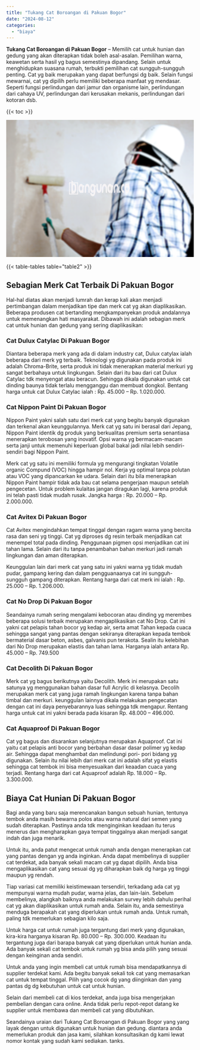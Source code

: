 ```yaml
---
title: "Tukang Cat Boroangan di Pakuan Bogor"
date: "2024-08-12"
categories: 
  - "biaya"
---
```


**Tukang Cat Boroangan di Pakuan Bogor** – Memilih cat untuk hunian dan gedung yang akan diterapkan tidak boleh asal-asalan. Pemilihan warna, keawetan serta hasil yg bagus semestinya dipandang. Selain untuk menghidupkan suasana rumah, terbukti pemilihan cat sungguh-sungguh penting. Cat yg baik merupakan yang dapat berfungsi dg baik. Selain fungsi mewarnai, cat yg dipilih perlu memiliki beberapa manfaat yg mendasar. Seperti fungsi perlindungan dari jamur dan organisme lain, perlindungan dari cahaya UV, perlindungan dari kerusakan mekanis, perlindungan dari kotoran dsb.

{{< toc >}}

![Tukang Cat Boroangan di Pakuan Bogor](/images/jasa-cat-murah34.png)

{{< table-tables table="table2" >}}

## Sebagian Merk Cat Terbaik Di Pakuan Bogor

Hal-hal diatas akan menjadi lumrah dan kerap kali akan menjadi pertimbangan dalam menjadikan tipe dan merk cat yg akan diaplikasikan. Beberapa produsen cat bertanding mengkampanyekan produk andalannya untuk memenangkan hati masyarakat. Dibawah ini adalah sebagian merk cat untuk hunian dan gedung yang sering diaplikasikan:

### Cat Dulux Catylac Di Pakuan Bogor

Diantara beberapa merk yang ada di dalam industry cat, Dulux catylax ialah beberapa dari merk yg terbaik. Teknologi yg digunakan pada produk ini adalah Chroma-Brite, serta produk ini tidak menerapkan material merkuri yg sangat berbahaya untuk lingkungan. Selain dari itu bau dari cat Dulux Catylac tdk menyengat atau beracun. Sehingga dikala digunakan untuk cat dinding baunya tidak terlalu mengganggu dan membuat dongkol. Bentang harga untuk cat Dulux Catylac ialah : Rp. 45.000 – Rp. 1.020.000.

### Cat Nippon Paint Di Pakuan Bogor

Nippon Paint yakni salah satu dari merk cat yang begitu banyak digunakan dan terkenal akan keunggulannya. Merk cat yg satu ini berasal dari Jepang, Nippon Paint identik dg produk yang berkualitas premium serta senantiasa menerapkan terobosan yang inovatif. Opsi warna yg bermacam-macam serta janji untuk memenuhi keperluan global bakal jadi nilai lebih sendiri-sendiri bagi Nippon Paint.

Merk cat yg satu ini memiliki formula yg mengurangi tingkatan Volatile organic Compund (VOC) hingga hampir nol. Kerja yg optimal tanpa polutan atau VOC yang dipancarkan ke udara. Selain dari itu bila menerapkan Nippon Paint hampir tidak ada bau cat selama pengerjaan maupun setelah pengecetan. Untuk problem kulaitas jangan diragukan lagi, karena produk ini telah pasti tidak mudah rusak. Jangka harga : Rp. 20.000 – Rp. 2.000.000.

### Cat Avitex Di Pakuan Bogor

Cat Avitex mengindahkan tempat tinggal dengan ragam warna yang bercita rasa dan seni yg tinggi. Cat yg diproses dg resin terbaik menjadikan cat menempel total pada dinding. Penggunaan pigmen opsi menjadikan cat ini tahan lama. Selain dari itu tanpa penambahan bahan merkuri jadi ramah lingkungan dan aman diterapkan.

Keunggulan lain dari merk cat yang satu ini yakni warna yg tidak mudah pudar, gampang kering dan dalam pengguanaanya cat ini sungguh-sungguh gampang diterapkan. Rentang harga dari cat merk ini ialah : Rp. 25.000 – Rp. 1.206.000.

### Cat No Drop Di Pakuan Bogor

Seandainya rumah sering mengalami kebocoran atau dinding yg merembes beberapa solusi terbaik merupakan mengaplikasikan cat No Drop. Cat ini yakni cat pelapis tahan bocor yg kedap air, serta amat Tahan kepada cuaca sehingga sangat yang pantas dengan sekiranya diterapkan kepada tembok bermaterial dasar beton, asbes, galvanis pun terakota. Sealin itu kelebihan dari No Drop merupakan elastis dan tahan lama. Harganya ialah antara Rp. 45.000 – Rp. 749.500

### Cat Decolith Di Pakuan Bogor

Merk cat yg bagus berikutnya yaitu Decolith. Merk ini merupakan satu satunya yg menggunakan bahan dasar full Acrylic di kelasnya. Decolih merupakan merk cat yang juga ramah lingkungan karena tanpa bahan timbal dan merkuri. keunggulan lainnya dikala melakukan pengecatan dengan cat ini daya penyebarannya luas sehingga tdk mengapur. Rentang harga untuk cat ini yakni berada pada kisaran Rp. 48.000 – 496.000.

### Cat Aquaproof Di Pakuan Bogor

Cat yg bagus dan disarankan selanjutnya merupakan Aquaproof. Cat ini yaitu cat pelapis anti bocor yang berbahan dasar dasar polimer yg kedap air. Sehingga dapat menghambat dan melindungi pori- pori bidang yg digunakan. Selain itu nilai lebih dari merk cat ini adalah sifat yg elastis sehingga cat tembok ini bisa menyesuaikan dari keaadan cuaca yang terjadi. Rentang harga dari cat Aquaproof adalah Rp. 18.000 – Rp. 3.300.000.

## Biaya Cat Hunian Di Pakuan Bogor

Bagi anda yang baru saja merencanakan bangun sebuah hunian, tentunya tembok anda masih bewarna polos atau warna natural dari semen yang sudah diterapkan. Pastinya anda tdk menginginkan keadaan itu terus menerus dan mengharapkan gaya tempat tinggalnya akan menjadi sangat indah dan juga menarik.

Untuk itu, anda patut mengecat untuk rumah anda dengan menerapkan cat yang pantas dengan yg anda inginkan. Anda dapat membelinya di supplier cat terdekat, ada banyak sekali macam cat yg dapat dipilih. Anda bisa mengaplikasikan cat yang sesuai dg yg diharapkan baik dg harga yg tinggi maupun yg rendah.

Tiap variasi cat memiliki keistimewaan tersendiri, terkadang ada cat yg mempunyai warna mudah pudar, warna jelas, dan lain-lain. Sebelum membelinya, alangkah baiknya anda melakukan survey lebih dahulu perihal cat yg akan diaplikasikan untuk rumah anda. Selain itu, anda semestinya menduga berapakah cat yang diperlukan untuk rumah anda. Untuk rumah, paling tdk memerlukan sebagian kilo saja.

Untuk harga cat untuk rumah juga tergantung dari merk yang digunakan, kira-kira harganya kisaran Rp. 80.000 – Rp. 300.000. Keadaan itu tergantung juga dari barapa banyak cat yang diperlukan untuk hunian anda. Ada banyak sekali cat tembok untuk rumah yg bisa anda pilih yang sesuai dengan keinginan anda sendiri.

Untuk anda yang ingin membeli cat untuk rumah bisa mendapatkannya di supplier terdekat kami. Ada begitu banyak sekali tok cat yang memasarkan cat untuk tempat tinggal. Pilih yang cocok dg yang diinginkan dan yang pantas dg dg kebutuhan untuk cat untuk hunian.

Selain dari membeli cat di kios terdekat, anda juga bisa mengerjakan pembelian dengan cara online. Anda tidak perlu repot-repot datang ke supplier untuk membawa dan membeli cat yang dibutuhkan.

Seandainya uraian dari Tukang Cat Boroangan di Pakuan Bogor yang yang layak dengan untuk digunakan untuk hunian dan gedung. diantara anda memerlukan produk dan jasa kami, silahkan konsultasikan dg kami lewat nomor kontak yang sudah kami sediakan. tanks.
